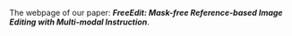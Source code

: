 The webpage of our paper: ***FreeEdit: Mask-free Reference-based Image Editing with Multi-modal Instruction***.
